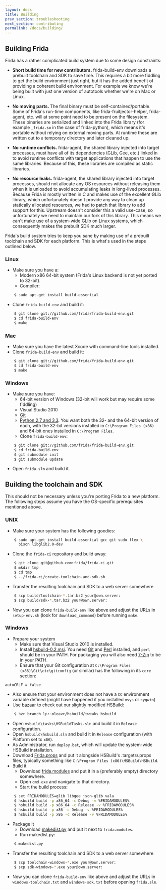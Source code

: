 ```yaml
---
layout: docs
title: Building
prev_section: troubleshooting
next_section: contributing
permalink: /docs/building/
---
```


## Building Frida

Frida has a rather complicated build system due to some design constraints:

- **Short build time for new contributors.** frida-build-env downloads a
prebuilt toolchain and SDK to save time. This requires a bit more fiddling to
get the build environment just right, but it has the added benefit of providing
a coherent build environment. For example we know we're being built with just
one version of autotools whether we're on Mac or Linux.

- **No moving parts.** The final binary must be self-contained/portable. Some of
Frida's run-time components, like frida-fruitjector-helper, frida-agent, etc.
will at some point need to be present on the filesystem. These binaries are
serialized and linked into the Frida library (for example `_frida.so` in the
case of frida-python), which means it's portable without relying on external
moving parts. At runtime these are written out to a temporary directory and
later cleaned up.

- **No runtime conflicts.** frida-agent, the shared library injected into target
processes, must have all of its dependencies (GLib, Gee, etc.) linked in to
avoid runtime conflicts with target applications that happen to use the same
libraries. Because of this, these libraries are compiled as static libraries.

- **No resource leaks.** frida-agent, the shared library injected into target
processes, should not allocate any OS resources without releasing them when it
is unloaded to avoid accumulating leaks in long-lived processes. Because Frida
is mostly written in C and makes use of the excellent GLib library, which
unfortunately doesn't provide any way to clean up statically allocated
resources, we had to patch that library to add support for this. Upstream
doesn't consider this a valid use-case, so unfortunately we need to maintain our
fork of this library. This means we can't make use of a system-wide GLib on
Linux systems, which consequently makes the prebuilt SDK much larger.

Frida's build system tries to keep you sane by making use of a prebuilt
toolchain and SDK for each platform. This is what's used in the steps outlined
below.

### Linux

- Make sure you have a:
  - Modern x86 64-bit system (Frida's Linux backend is not yet ported to 32-bit).
  - Compiler:
```bash
    $ sudo apt-get install build-essential
```
- Clone `frida-build-env` and build it:
```bash
    $ git clone git://github.com/frida/frida-build-env.git
    $ cd frida-build-env
    $ make
```

### Mac

- Make sure you have the latest Xcode with command-line tools installed.
- Clone `frida-build-env` and build it:
```bash
    $ git clone git://github.com/frida/frida-build-env.git
    $ cd frida-build-env
    $ make
```

### Windows

- Make sure you have:
  - 64-bit version of Windows (32-bit will work but may require some fiddling)
  - Visual Studio 2010
  - [Git](http://msysgit.github.com/)
  - [Python 2.7 and 3.3](http://python.org/). You want both the 32- and the
  64-bit version of each, with the 32-bit versions installed in
  `C:\Program Files (x86)` and 64-bit ones installed in `C:\Program Files`.
  - Clone `frida-build-env`:
```bash
    $ git clone git://github.com/frida/frida-build-env.git
    $ cd frida-build-env
    $ git submodule init
    $ git submodule update
```
- Open `frida.sln` and build it.


## Building the toolchain and SDK

This should not be necessary unless you're porting Frida to a new platform. The
following steps assume you have the OS-specific prerequisites mentioned above.

### UNIX

- Make sure your system has the following goodies:
```bash
    $ sudo apt-get install build-essential gcc git sudo flex \
      bison libglib2.0-dev
```
- Clone the `frida-ci` repository and build away:
```bash
    $ git clone git@github.com:frida/frida-ci.git
    $ mkdir tmp
    $ cd tmp
    $ ../frida-ci/create-toolchain-and-sdk.sh
```
- Transfer the resulting toolchain and SDK to a web server somewhere:
```bash
    $ scp build/toolchain-*.tar.bz2 your@own.server:
    $ scp build/sdk-*.tar.bz2 your@own.server:
```
- Now you can clone `frida-build-env` like above and adjust the URLs in
`setup-env.sh` (look for `download_command`) before running `make`.

### Windows

- Prepare your system
  - Make sure that Visual Studio 2010 is installed.
  - Install
  [hsbuild-0.2.msi](http://launchpad.net/hsbuild/trunk/0.2/+download/hsbuild-0.2.msi).
  You need [Git](http://msysgit.github.com/) and
  [Perl](http://www.activestate.com/activeperl/) installed, and `perl` should be
  in your PATH. For packaging you will also need [7-Zip](http://www.7-zip.org/)
  to be in your PATH.
  - Ensure that your Git configuration at
  `C:\Program Files (x86)\Git\etc\gitconfig` (or similar) has the following in
   its `core` section:
```
autoCRLF = false
```
  - Also ensure that your environment does not have a `CC` environment variable
  defined (might have happened if you installed `msys` or `cygwin`).
  - Use [bazaar](http://bazaar.canonical.com/) to check out our slightly
  modified HSBuild:
```bash
    $ bzr branch lp:~oleavr/hsbuild/tweaks hsbuild
```
  - Open `msbuild\tasks\HSBuildTasks.sln` and build it in `Release` configuration.
  - Open `hsbuild\hsbuild.sln` and build it in `Release` configuration (with
  Platform set to `x86`).
  - As Administrator, run `deploy.bat`, which will update the system-wide
  HSBuild installation.
  - Download [Frida.props](http://dl.dropbox.com/u/169648/frida/Frida.props) and
  put it alongside HSBuild's .targets/.props files, typically something like
  `C:\Program Files (x86)\MSBuild\HSBuild`.
- Build it
  - Download [frida.modules](http://dl.dropbox.com/u/169648/frida/frida.modules)
  and put it in a (preferably empty) directory somewhere.
  - Open `cmd.exe` and navigate to that directory.
  - Start the build process:
```bash
    $ set FRIDAMODULES=glib libgee json-glib vala
    $ hsbuild build -p x86_64 -c Debug -v %FRIDAMODULES%
    $ hsbuild build -p x86_64 -c Release -v %FRIDAMODULES%
    $ hsbuild build -p x86 -c Debug -v %FRIDAMODULES%
    $ hsbuild build -p x86 -c Release -v %FRIDAMODULES%
```
- Package it
  - Download
  [makedist.py](https://dl.dropboxusercontent.com/u/169648/frida/makedist.py)
  and put it next to `frida.modules`.
  - Run makedist.py:
```bash
    $ makedist.py
```
- Transfer the resulting toolchain and SDK to a web server somewhere:
```bash
    $ scp toolchain-windows-*.exe your@own.server:
    $ scp sdk-windows-*.exe your@own.server:
```
- Now you can clone `frida-build-env` like above and adjust the URLs in
`windows-toolchain.txt` and `windows-sdk.txt` before opening `frida.sln`.
